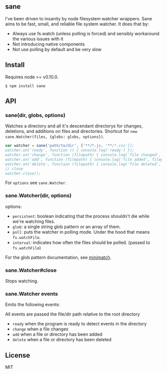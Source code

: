sane
----

I've been driven to insanity by node filesystem watcher wrappers.
Sane aims to be fast, small, and reliable file system watcher. It does that by:

* Always use fs.watch (unless polling is forced) and sensibly workaround the various issues with it
* Not introducing native components
* Not use polling by default and be very slow

## Install

Requires node >= v0.10.0.

```
$ npm install sane
```

## API

### sane(dir, globs, options)

Watches a directory and all it's descendant directorys for changes, deletions, and additions on files and directories.
Shortcut for `new sane.Watcher(files, {globs: globs, options})`.

```js
var watcher = sane('path/to/dir', ['**/*.js, '**/*.css']);
watcher.on('ready', function () { console.log('ready') });
watcher.on('change', function (filepath) { console.log('file changed', filepath); });
watcher.on('add', function (filepath) { console.log('file added', filepath); });
watcher.on('delete', function (filepath) { console.log('file deleted', filepath); });
// close
watcher.close();
```

For `options` see `sane.Watcher`.

### sane.Watcher(dir, options)

options:

* `persistent`: boolean indicating that the process shouldn't die while we're watching files.
* `glob`: a single string glob pattern or an array of them.
* `poll`: puts the watcher in polling mode. Under the hood that means `fs.watchFile`.
* `interval`: indicates how often the files should be polled. (passed to `fs.watchFile`)

For the glob pattern documentation, see [minimatch](https://github.com/isaacs/minimatch).

### sane.Watcher#close

Stops watching.

### sane.Watcher events

Emits the following events:

All events are passed the file/dir path relative to the root directory
* `ready` when the program is ready to detect events in the directory
* `change` when a file changes
* `add` when a file or directory has been added
* `delete` when a file or directory has been deleted

## License

MIT
